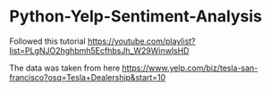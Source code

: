 # Python-Yelp-Sentiment-Analysis

Followed this tutorial https://youtube.com/playlist?list=PLgNJO2hghbmh5EcfhbsJh_W29WinwlsHD

The data was taken from here https://www.yelp.com/biz/tesla-san-francisco?osq=Tesla+Dealership&start=10
